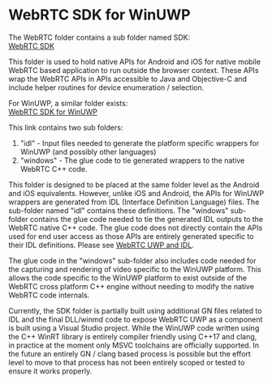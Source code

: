 
# WebRTC SDK for WinUWP

The WebRTC folder contains a sub folder named SDK:  
[WebRTC SDK](https://webrtc.googlesource.com/src/+/master/sdk/)  

This folder is used to hold native APIs for Android and iOS for native mobile WebRTC based application to run outside the browser context. These APIs wrap the WebRTC APIs in APIs accessible to Java and Objective-C and include helper routines for device enumeration / selection.

For WinUWP, a similar folder exists:  
[WebRTC SDK for WinUWP](https://github.com/webrtc-uwp/webrtc-apis/)  

This link contains two sub folders:

1. "idl" - Input files needed to generate the platform specific wrappers for WinUWP (and possibly other languages)
2. "windows" - The glue code to tie generated wrappers to the native WebRTC C++ code.

This folder is designed to be placed at the same folder level as the Android and iOS equivalents. However, unlike iOS and Android, the APIs for WinUWP wrappers are generated from IDL (Interface Definition Language) files. The sub-folder named "idl" contains these definitions. The "windows" sub-folder contains the glue code needed to tie the generated IDL outputs to the WebRTC native C++ code. The glue code does not directly contain the APIs used for end user access as those APIs are entirely generated specific to their IDL definitions. Please see [WebRTC UWP and IDL](idl.md).

The glue code in the "windows" sub-folder also includes code needed for the capturing and rendering of video specific to the WinUWP platform. This allows the code specific to the WinUWP platform to exist outside of the WebRTC cross platform C++ engine without needing to modify the native WebRTC code internals.

Currently, the SDK folder is partially built using additional GN files related to IDL and the final DLL/winmd code to expose WebRTC UWP as a component is built using a Visual Studio project. While the WinUWP code written using the C++ WinRT library is entirely compiler friendly using C++17 and clang, in practice at the moment only MSVC toolchains are officially supported. In the future an entirely GN / clang based process is possible but the effort level to move to that process has not been entirely scoped or tested to ensure it works properly.